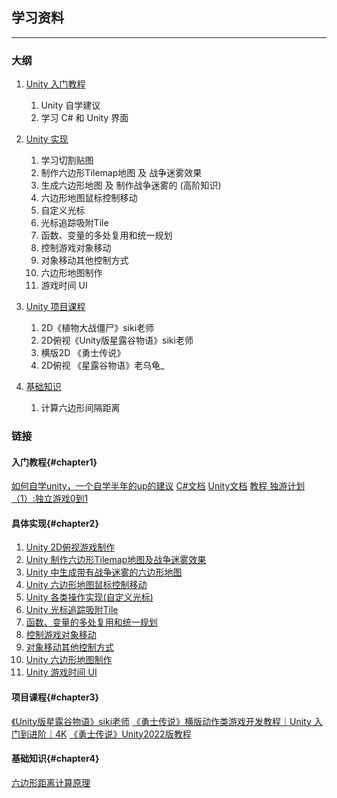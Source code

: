 ## 学习资料
***

### 大纲

1. [Unity 入门教程](#chapter1)
   1. Unity 自学建议
   2. 学习 C# 和 Unity 界面

2. [Unity 实现](#chapter1)
   1. 学习切割贴图
   2. 制作六边形Tilemap地图 及 战争迷雾效果
   3. 生成六边形地图 及 制作战争迷雾的 (高阶知识)
   4. 六边形地图鼠标控制移动
   5. 自定义光标
   6. 光标追踪吸附Tile
   7. 函数、变量的多处复用和统一规划
   8. 控制游戏对象移动
   9. 对象移动其他控制方式
   10. 六边形地图制作
   11. 游戏时间 UI

3. [Unity 项目课程](#chapter3)
   1. 2D《植物大战僵尸》siki老师
   2. 2D俯视《Unity版星露谷物语》siki老师
   3. 横版2D 《勇士传说》
   4. 2D俯视 《星露谷物语》老乌龟_

4. [基础知识](#chapter4)
   1. 计算六边形间隔距离

### 链接

#### 入门教程{#chapter1}
[如何自学unity，一个自学半年的up的建议](https://www.bilibili.com/video/BV1e7411u7Wk)
[C#文档](https://learn.microsoft.com/zh-cn/dotnet/csharp/)
[Unity文档](https://connect.unity.com/doc)
[教程 独游计划（1）:独立游戏0到1](https://learn.u3d.cn/tutorial/indie-game-0-1)


#### 具体实现{#chapter2}
1. [Unity 2D俯视游戏制作](https://www.bilibili.com/video/BV1XA4y1Q7pZ/)
2. [Unity 制作六边形Tilemap地图及战争迷雾效果](https://www.bilibili.com/video/BV1pJ411e7bL/)
3. [Unity 中生成带有战争迷雾的六边形地图](https://www.bilibili.com/video/BV1WamzY3E74/)
4. [Unity 六边形地图鼠标控制移动](ai/Unity%20六边形地图鼠标控制移动.md)
5. [Unity 各类操作实现(自定义光标)](https://www.bilibili.com/video/BV1DV2dYeEkG)
6. [Unity 光标追踪吸附Tile](ai/光标追踪吸附Tile.md)
7. [函数、变量的多处复用和统一规划](ai/多处复用_函数和变量如果统一规划.md)
8. [控制游戏对象移动](https://www.bilibili.com/video/BV1MDBXYPEst)
9. [对象移动其他控制方式](ai/对象移动其他控制方式.md)
10. [Unity 六边形地图制作](https://www.bilibili.com/video/BV1v94y1t7C4/)
11. [Unity 游戏时间 UI](https://www.bilibili.com/video/BV1NE421G7)


#### 项目课程{#chapter3}
[《Unity版星露谷物语》siki老师](https://www.bilibili.com/video/BV1MDBXYPEst/)
[《勇士传说》横版动作类游戏开发教程｜Unity 入门到进阶｜4K](https://www.bilibili.com/video/BV1zY411B7KH/)
[《勇士传说》Unity2022版教程](https://www.bilibili.com/video/BV1mL411o77x/)


#### 基础知识{#chapter4}
[六边形距离计算原理](https://www.redblobgames.com/grids/hexagons/)